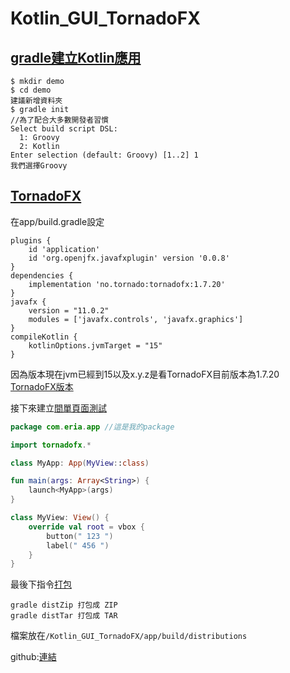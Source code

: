 # Kotlin_GUI_TornadoFX
## [gradle建立Kotlin應用](https://docs.gradle.org/current/samples/sample_building_kotlin_libraries.html)
```
$ mkdir demo
$ cd demo
建議新增資料夾
$ gradle init
//為了配合大多數開發者習慣
Select build script DSL:
  1: Groovy
  2: Kotlin
Enter selection (default: Groovy) [1..2] 1
我們選擇Groovy
```
## [TornadoFX](https://edvin.gitbooks.io/tornadofx-guide/content/part1/2_Setting_Up.html)
在app/build.gradle設定
```
plugins {
    id 'application'
    id 'org.openjfx.javafxplugin' version '0.0.8'
}
dependencies {
    implementation 'no.tornado:tornadofx:1.7.20'
}
javafx {
    version = "11.0.2"
    modules = ['javafx.controls', 'javafx.graphics']
}
compileKotlin {
    kotlinOptions.jvmTarget = "15"
}

```
因為版本現在jvm已經到15以及x.y.z是看TornadoFX目前版本為1.7.20
[TornadoFX版本](https://tornadofx.io/)

接下來建立[間單頁面測試](https://edvin.gitbooks.io/tornadofx-guide/content/part1/3_Components.html)

``` Kotlin
package com.eria.app //這是我的package

import tornadofx.*

class MyApp: App(MyView::class)

fun main(args: Array<String>) {
    launch<MyApp>(args)
}

class MyView: View() {
    override val root = vbox {
        button(" 123 ")
        label(" 456 ")
    }
}
```
最後下指令[打包](https://docs.gradle.org/current/userguide/application_plugin.html)
```
gradle distZip 打包成 ZIP
gradle distTar 打包成 TAR
```
檔案放在`/Kotlin_GUI_TornadoFX/app/build/distributions`


github:[連結](https://github.com/EriaWist/Kotlin_GUI_TornadoFX)


